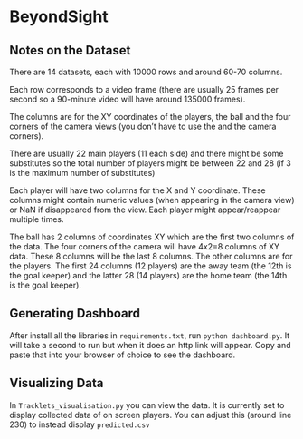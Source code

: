 # BeyondSight

## Notes on the Dataset

There are 14 datasets, each with 10000 rows and around 60-70 columns.

Each row corresponds to a video frame (there are usually 25 frames per second so a 90-minute video will have around 135000 frames).

The columns are for the XY coordinates of the players, the ball and the four corners of the camera views (you don’t have to use the and the camera corners).

There are usually 22 main players (11 each side) and there might be some substitutes so the total number of players might be between 22 and 28 (if 3 is the maximum number of substitutes)

Each player will have two columns for the X and Y coordinate. These columns might contain numeric values (when appearing in the camera view) or NaN if disappeared from the view. Each player might appear/reappear multiple times.

The ball has 2 columns of coordinates XY which are the first two columns of the data. The four corners of the camera will have 4x2=8 columns of XY data. These 8 columns will be the last 8 columns. The other columns are for the players. The first 24 columns (12 players) are the away team (the 12th is the goal keeper) and the latter 28 (14 players) are the home team (the 14th is the goal keeper).

## Generating Dashboard

After install all the libraries in `requirements.txt`, run `python dashboard.py`. It will take a second to run but when it does an http link will appear. Copy and paste that into your browser of choice to see the dashboard.

## Visualizing Data

In `Tracklets_visualisation.py` you can view the data. It is currently set to display collected data of on screen players. You can adjust this (around line 230) to instead display `predicted.csv`
